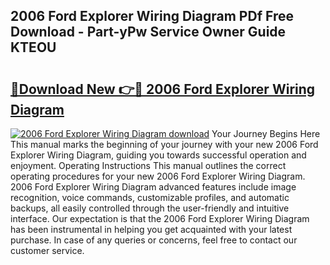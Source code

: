 ## 2006 Ford Explorer Wiring Diagram PDf Free Download - Part-yPw Service Owner Guide KTEOU

# <h2><a href="http://dfqtkcn.blite.top/?on=2006+Ford+Explorer+Wiring+Diagram">🔗Download New 👉🔴 2006 Ford Explorer Wiring Diagram</a></h2>

[![2006 Ford Explorer Wiring Diagram download](https://i.imgur.com/lujVjoI.png)](http://dfqtkcn.blite.top/?on=2006+Ford+Explorer+Wiring+Diagram)
Your Journey Begins Here This manual marks the beginning of your journey with your new 2006 Ford Explorer Wiring Diagram, guiding you towards successful operation and enjoyment. Operating Instructions This manual outlines the correct operating procedures for your new 2006 Ford Explorer Wiring Diagram. 2006 Ford Explorer Wiring Diagram advanced features include image recognition, voice commands, customizable profiles, and automatic backups, all easily controlled through the user-friendly and intuitive interface. Our expectation is that the 2006 Ford Explorer Wiring Diagram has been instrumental in helping you get acquainted with your latest purchase. In case of any queries or concerns, feel free to contact our customer service.
